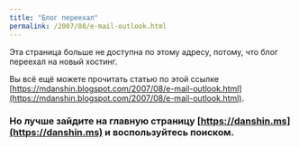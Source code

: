 ```yaml
---
title: "Блог переехал"
permalink: /2007/08/e-mail-outlook.html
---
```

Эта страница больше не доступна по этому адресу, потому, что блог переехал на новый хостинг.

Вы всё ещё можете прочитать статью по этой ссылке [https://mdanshin.blogspot.com/2007/08/e-mail-outlook.html](https://mdanshin.blogspot.com/2007/08/e-mail-outlook.html).

### Но лучше зайдите на главную страницу [https://danshin.ms](https://danshin.ms) и воспользуйтесь поиском.